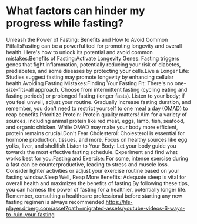 # What factors can hinder my progress while fasting?

Unleash the Power of Fasting: Benefits and How to Avoid Common PitfallsFasting can be a powerful tool for promoting longevity and overall health. Here's how to unlock its potential and avoid common mistakes:Benefits of Fasting:Activate Longevity Genes: Fasting triggers genes that fight inflammation, potentially reducing your risk of diabetes, prediabetes, and some diseases by protecting your cells.Live a Longer Life: Studies suggest fasting may promote longevity by enhancing cellular health.Avoiding Fasting Mistakes:Finding Your Fasting Fit: There's no one-size-fits-all approach. Choose from intermittent fasting (cycling eating and fasting periods) or prolonged fasting (longer fasts). Listen to your body; if you feel unwell, adjust your routine. Gradually increase fasting duration, and remember, you don't need to restrict yourself to one meal a day (OMAD) to reap benefits.Prioritize Protein: Protein quality matters! Aim for a variety of sources, including animal protein like red meat, eggs, lamb, fish, seafood, and organic chicken. While OMAD may make your body more efficient, protein remains crucial.Don't Fear Cholesterol: Cholesterol is essential for hormone production, tissues, and more. Focus on healthy sources like egg yolks, liver, and shellfish.Listen to Your Body: Let your body guide you towards the most effective fasting schedule. Experiment and find what works best for you.Fasting and Exercise: For some, intense exercise during a fast can be counterproductive, leading to stress and muscle loss. Consider lighter activities or adjust your exercise routine based on your fasting window.Sleep Well, Reap More Benefits: Adequate sleep is vital for overall health and maximizes the benefits of fasting.By following these tips, you can harness the power of fasting for a healthier, potentially longer life. Remember, consulting a healthcare professional before starting any new fasting regimen is always recommended.https://hls-player.drberg.com/asset?path=migrated-assets/youtube-videos-6-ways-to-ruin-your-fasting